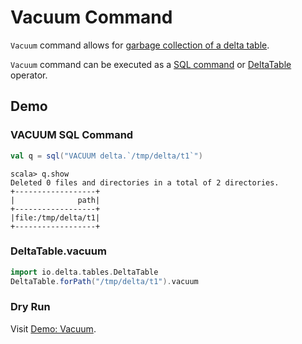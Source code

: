 # Vacuum Command

`Vacuum` command allows for [garbage collection of a delta table](VacuumCommand.md#gc).

`Vacuum` command can be executed as a [SQL command](../../sql/index.md#VACUUM) or [DeltaTable](../../DeltaTable.md#vacuum) operator.

## Demo

### VACUUM SQL Command

```scala
val q = sql("VACUUM delta.`/tmp/delta/t1`")
```

```text
scala> q.show
Deleted 0 files and directories in a total of 2 directories.
+------------------+
|              path|
+------------------+
|file:/tmp/delta/t1|
+------------------+
```

### DeltaTable.vacuum

```scala
import io.delta.tables.DeltaTable
DeltaTable.forPath("/tmp/delta/t1").vacuum
```

### Dry Run

Visit [Demo: Vacuum](../../demo/vacuum.md).
